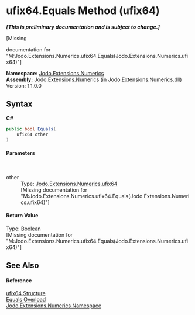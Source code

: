 # ufix64.Equals Method (ufix64)
 _**\[This is preliminary documentation and is subject to change.\]**_

\[Missing <summary> documentation for "M:Jodo.Extensions.Numerics.ufix64.Equals(Jodo.Extensions.Numerics.ufix64)"\]

**Namespace:**&nbsp;<a href="N_Jodo_Extensions_Numerics">Jodo.Extensions.Numerics</a><br />**Assembly:**&nbsp;Jodo.Extensions.Numerics (in Jodo.Extensions.Numerics.dll) Version: 1.1.0.0

## Syntax

**C#**<br />
``` C#
public bool Equals(
	ufix64 other
)
```


#### Parameters
&nbsp;<dl><dt>other</dt><dd>Type: <a href="T_Jodo_Extensions_Numerics_ufix64">Jodo.Extensions.Numerics.ufix64</a><br />\[Missing <param name="other"/> documentation for "M:Jodo.Extensions.Numerics.ufix64.Equals(Jodo.Extensions.Numerics.ufix64)"\]</dd></dl>

#### Return Value
Type: <a href="https://docs.microsoft.com/dotnet/api/system.boolean" target="_blank" rel="noopener noreferrer">Boolean</a><br />\[Missing <returns> documentation for "M:Jodo.Extensions.Numerics.ufix64.Equals(Jodo.Extensions.Numerics.ufix64)"\]

## See Also


#### Reference
<a href="T_Jodo_Extensions_Numerics_ufix64">ufix64 Structure</a><br /><a href="Overload_Jodo_Extensions_Numerics_ufix64_Equals">Equals Overload</a><br /><a href="N_Jodo_Extensions_Numerics">Jodo.Extensions.Numerics Namespace</a><br />